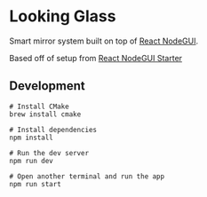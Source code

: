 # Looking Glass

Smart mirror system built on top of [React NodeGUI](https://react.nodegui.org).

Based off of setup from [React NodeGUI Starter](https://github.com/nodegui/react-nodegui-starter)

## Development

```
# Install CMake
brew install cmake

# Install dependencies
npm install

# Run the dev server
npm run dev

# Open another terminal and run the app
npm run start
```
